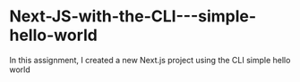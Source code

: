 # Next-JS-with-the-CLI---simple-hello-world
In this assignment, I created a new Next.js project using the CLI  simple hello world
